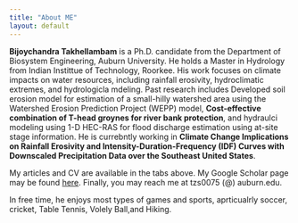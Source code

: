 ```yaml
---
title: "About ME"
layout: default
---
```



**Bijoychandra Takhellambam** is a Ph.D. candidate from the Department of Biosystem Engineering, Auburn University. He holds a Master in Hydrology from Indian Instittue of Technology, Roorkee. His work focuses on climate impacts on water resources, including rainfall erosivity, hydroclimatic extremes, and hydrologicla mdeling. Past research includes Developed soil erosion model for estimation of a small-hilly watershed area using the Watershed Erosion Prediction Project (WEPP) model, **Cost-effective combination of T-head groynes for river bank protection**, and hydraulci modeling using 1-D HEC-RAS for flood discharge estimation using at-site stage information. He is currebntly working in **Climate Change Implications on Rainfall Erosivity and Intensity-Duration-Frequency (IDF) Curves with Downscaled Precipitation Data over the Southeast United States**.

My articles and CV are available in the tabs above. My Google Scholar page may be found [here](). Finally, you may reach me at tzs0075 (@) auburn.edu. 

In free time, he enjoys most types of games and sports, aprticualrly soccer, cricket, Table Tennis, Volely Ball,and Hiking. 
